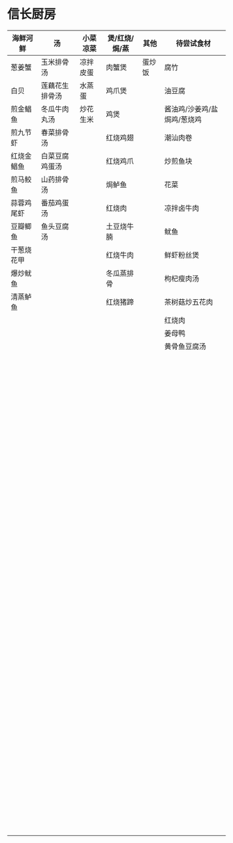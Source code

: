 # 信长厨房

| 海鲜河鲜   | 汤             | 小菜凉菜 | 煲/红烧/焗/蒸 | 其他   | 待尝试食材                  |
| ---------- | -------------- | -------- | ------------- | ------ | --------------------------- |
| 葱姜蟹     | 玉米排骨汤     | 凉拌皮蛋 | 肉蟹煲        | 蛋炒饭 | 腐竹                        |
| 白贝       | 莲藕花生排骨汤 | 水蒸蛋   | 鸡爪煲        |        | 油豆腐                      |
| 煎金鲳鱼   | 冬瓜牛肉丸汤   | 炒花生米 | 鸡煲          |        | 酱油鸡/沙姜鸡/盐焗鸡/葱烧鸡 |
| 煎九节虾   | 春菜排骨汤     |          | 红烧鸡翅      |        | 潮汕肉卷                    |
| 红烧金鲳鱼 | 白菜豆腐鸡蛋汤 |          | 红烧鸡爪      |        | 炒煎鱼块                    |
| 煎马鲛鱼   | 山药排骨汤     |          | 焗鲈鱼        |        | 花菜                        |
| 蒜蓉鸡尾虾 | 番茄鸡蛋汤     |          | 红烧肉        |        | 凉拌卤牛肉                  |
| 豆瓣鲫鱼   | 鱼头豆腐汤     |          | 土豆烧牛腩    |        | 鱿鱼                        |
| 干葱烧花甲 |                |          | 红烧牛肉      |        | 鲜虾粉丝煲                  |
| 爆炒鱿鱼   |                |          | 冬瓜蒸排骨    |        | 枸杞瘦肉汤                  |
| 清蒸鲈鱼   |                |          | 红烧猪蹄      |        | 茶树菇炒五花肉              |
|            |                |          |               |        | 红烧肉                      |
|            |                |          |               |        | 姜母鸭                      |
|            |                |          |               |        | 黄骨鱼豆腐汤                |
|            |                |          |               |        |                             |
|            |                |          |               |        |                             |
|            |                |          |               |        |                             |
|            |                |          |               |        |                             |
|            |                |          |               |        |                             |
|            |                |          |               |        |                             |
|            |                |          |               |        |                             |
|            |                |          |               |        |                             |
|            |                |          |               |        |                             |
|            |                |          |               |        |                             |
|            |                |          |               |        |                             |
|            |                |          |               |        |                             |
|            |                |          |               |        |                             |
|            |                |          |               |        |                             |
|            |                |          |               |        |                             |
|            |                |          |               |        |                             |
|            |                |          |               |        |                             |
|            |                |          |               |        |                             |
|            |                |          |               |        |                             |
|            |                |          |               |        |                             |
|            |                |          |               |        |                             |
|            |                |          |               |        |                             |
|            |                |          |               |        |                             |
|            |                |          |               |        |                             |
|            |                |          |               |        |                             |
|            |                |          |               |        |                             |
|            |                |          |               |        |                             |
|            |                |          |               |        |                             |
|            |                |          |               |        |                             |
|            |                |          |               |        |                             |
|            |                |          |               |        |                             |
|            |                |          |               |        |                             |
|            |                |          |               |        |                             |
|            |                |          |               |        |                             |
|            |                |          |               |        |                             |
|            |                |          |               |        |                             |
|            |                |          |               |        |                             |
|            |                |          |               |        |                             |
|            |                |          |               |        |                             |
|            |                |          |               |        |                             |
|            |                |          |               |        |                             |
|            |                |          |               |        |                             |
|            |                |          |               |        |                             |
|            |                |          |               |        |                             |
|            |                |          |               |        |                             |
|            |                |          |               |        |                             |
|            |                |          |               |        |                             |
|            |                |          |               |        |                             |
|            |                |          |               |        |                             |
|            |                |          |               |        |                             |
|            |                |          |               |        |                             |
|            |                |          |               |        |                             |
|            |                |          |               |        |                             |
|            |                |          |               |        |                             |
|            |                |          |               |        |                             |
|            |                |          |               |        |                             |
|            |                |          |               |        |                             |
|            |                |          |               |        |                             |
|            |                |          |               |        |                             |
|            |                |          |               |        |                             |
|            |                |          |               |        |                             |
|            |                |          |               |        |                             |
|            |                |          |               |        |                             |
|            |                |          |               |        |                             |
|            |                |          |               |        |                             |
|            |                |          |               |        |                             |
|            |                |          |               |        |                             |
|            |                |          |               |        |                             |
|            |                |          |               |        |                             |
|            |                |          |               |        |                             |
|            |                |          |               |        |                             |
|            |                |          |               |        |                             |
|            |                |          |               |        |                             |
|            |                |          |               |        |                             |
|            |                |          |               |        |                             |
|            |                |          |               |        |                             |
|            |                |          |               |        |                             |
|            |                |          |               |        |                             |
|            |                |          |               |        |                             |
|            |                |          |               |        |                             |
|            |                |          |               |        |                             |
|            |                |          |               |        |                             |
|            |                |          |               |        |                             |
|            |                |          |               |        |                             |
|            |                |          |               |        |                             |
|            |                |          |               |        |                             |
|            |                |          |               |        |                             |
|            |                |          |               |        |                             |
|            |                |          |               |        |                             |
|            |                |          |               |        |                             |
|            |                |          |               |        |                             |
|            |                |          |               |        |                             |
|            |                |          |               |        |                             |
|            |                |          |               |        |                             |
|            |                |          |               |        |                             |
|            |                |          |               |        |                             |
|            |                |          |               |        |                             |
|            |                |          |               |        |                             |
|            |                |          |               |        |                             |
|            |                |          |               |        |                             |
|            |                |          |               |        |                             |
|            |                |          |               |        |                             |
|            |                |          |               |        |                             |
|            |                |          |               |        |                             |
|            |                |          |               |        |                             |
|            |                |          |               |        |                             |
|            |                |          |               |        |                             |
|            |                |          |               |        |                             |
|            |                |          |               |        |                             |
|            |                |          |               |        |                             |
|            |                |          |               |        |                             |
|            |                |          |               |        |                             |
|            |                |          |               |        |                             |
|            |                |          |               |        |                             |
|            |                |          |               |        |                             |
|            |                |          |               |        |                             |
|            |                |          |               |        |                             |
|            |                |          |               |        |                             |
|            |                |          |               |        |                             |
|            |                |          |               |        |                             |
|            |                |          |               |        |                             |
|            |                |          |               |        |                             |
|            |                |          |               |        |                             |
|            |                |          |               |        |                             |
|            |                |          |               |        |                             |
|            |                |          |               |        |                             |
|            |                |          |               |        |                             |
|            |                |          |               |        |                             |
|            |                |          |               |        |                             |
|            |                |          |               |        |                             |
|            |                |          |               |        |                             |
|            |                |          |               |        |                             |
|            |                |          |               |        |                             |
|            |                |          |               |        |                             |
|            |                |          |               |        |                             |
|            |                |          |               |        |                             |
|            |                |          |               |        |                             |
|            |                |          |               |        |                             |
|            |                |          |               |        |                             |
|            |                |          |               |        |                             |
|            |                |          |               |        |                             |
|            |                |          |               |        |                             |
|            |                |          |               |        |                             |
|            |                |          |               |        |                             |
|            |                |          |               |        |                             |
|            |                |          |               |        |                             |
|            |                |          |               |        |                             |
|            |                |          |               |        |                             |
|            |                |          |               |        |                             |
|            |                |          |               |        |                             |
|            |                |          |               |        |                             |
|            |                |          |               |        |                             |
|            |                |          |               |        |                             |
|            |                |          |               |        |                             |
|            |                |          |               |        |                             |
|            |                |          |               |        |                             |
|            |                |          |               |        |                             |
|            |                |          |               |        |                             |
|            |                |          |               |        |                             |
|            |                |          |               |        |                             |
|            |                |          |               |        |                             |
|            |                |          |               |        |                             |
|            |                |          |               |        |                             |
|            |                |          |               |        |                             |
|            |                |          |               |        |                             |
|            |                |          |               |        |                             |
|            |                |          |               |        |                             |
|            |                |          |               |        |                             |
|            |                |          |               |        |                             |
|            |                |          |               |        |                             |
|            |                |          |               |        |                             |
|            |                |          |               |        |                             |
|            |                |          |               |        |                             |
|            |                |          |               |        |                             |
|            |                |          |               |        |                             |
|            |                |          |               |        |                             |
|            |                |          |               |        |                             |
|            |                |          |               |        |                             |
|            |                |          |               |        |                             |
|            |                |          |               |        |                             |
|            |                |          |               |        |                             |
|            |                |          |               |        |                             |
|            |                |          |               |        |                             |
|            |                |          |               |        |                             |
|            |                |          |               |        |                             |
